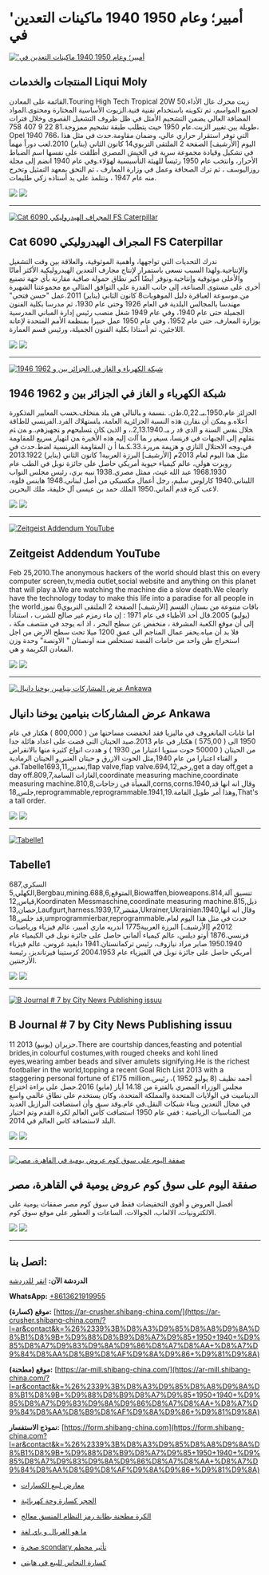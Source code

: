 # &#39;أمبير؛ وعام 1950 1940 ماكينات التعدين في

<a href="https://swt.shibang-china.com/?l=ar&img&k=%26%2339%3B%D8%A3%D9%85%D8%A8%D9%8A%D8%B1%D8%9B+%D9%88%D8%B9%D8%A7%D9%85+1950+1940+%D9%85%D8%A7%D9%83%D9%8A%D9%86%D8%A7%D8%AA+%D8%A7%D9%84%D8%AA%D8%B9%D8%AF%D9%8A%D9%86+%D9%81%D9%8A" target="_blank">![&#39;أمبير؛ وعام 1950 1940 ماكينات التعدين في](http://static.shibang-china.com/all-800x300/65.jpg)</a>

## المنتجات والخدمات Liqui Moly
ﺍﻟﻘﺎﺋﻤﺔ ﻋﻠﻰ ﺍﻟﻤﻌﺎﺩﻥ.Touring High Tech Tropical 20W 50.ﺯﻳﺖ ﻣﺤﺮﻙ ﻋﺎﻝ ﺍﻷﺩﺍء ﻟﺠﻤﻴﻊ ﺍﻟﻤﻮﺍﺳﻢ، ﺗﻢ ﺗﻜﻮﻳﻨﻪ ﺑﺎﺳﺘﺨﺪﺍﻡ ﺗﻘﻨﻴﺔ ﻓﻨﻴﺔ.ﺍﻟﺰﻳﻮﺕ ﺍﻷﺳﺎﺳﻴﺔ ﺍﻟﻤﺨﺘﺎﺭﺓ ﻭﻣﺤﺘﻮﻯ.ﺍﻟﻤﻮﺍﺩ ﺍﻟﻤﻀﺎﻓﺔ ﺍﻟﻌﺎﻟﻲ ﻳﻀﻤﻦ ﺍﻟﺘﺸﺤﻴﻢ ﺍﻷﻣﺜﻞ ﻓﻲ ﻇﻞ ﻇﺮﻭﻑ ﺍﻟﺘﺸﻐﻴﻞ ﺍﻟﻘﺼﻮﻯ ﻭﺧﻼﻝ ﻓﺘﺮﺍﺕ ﻃﻮﻳﻠﺔ ﺑﻴﻦ.ﺗﻐﻴﻴﺮ ﺍﻟﺰﻳﺖ.ﻋﺎﻡ 1950 ﺣﻴﺚ ﻳﺘﻄﻠﺐ ﻃﺒﻘﺔ ﺗﺸﺤﻴﻢ ﻣﻤﺰﻭﺟﺔ.81 22 9 407 758، Opel 1940 766، ﺍﻟﺘﻲ ﺗﻮﻓﺮ ﺍﺳﺘﻘﺮﺍﺭ ﺣﺮﺍﺭﻱ ﻋﺎﻟﻲ، ﻭﺿﻤﺎﻥ ﻣﻘﺎﻭﻣﺔ.حدث فى مثل هذا اليوم [الأرشيف] الصفحة 2 الملتقى التربوي14 كانون الثاني (يناير) 2010.لعب دوراً مهماً في تشكيل وقيادة مجموعة سرية في الجيش المصري أطلقت على نفسها اسم الضباط الأحرار، وانتخب عام 1950 رئيساً للهيئة التأسيسية لهؤلاء.وفي عام 1940 انضم إلى مجلة روزاليوسف ، ثم ترك الصحافة وعمل في وزارة المعارف ، ثم التحق بمعهد التمثيل وتخرج منه عام 1947 ، وتتلمذ على يد أستاذه زكي طليمات.


<a href="https://whatsapp.shibangsoft.com/WhatsApp.php" target="_blank" title="WhatsApp">![](http://static.shibang-china.com/icon/whatsapp.png)</a> <a href="https://swt.shibang-china.com/?l=ar&icon&k=%26%2339%3B%D8%A3%D9%85%D8%A8%D9%8A%D8%B1%D8%9B+%D9%88%D8%B9%D8%A7%D9%85+1950+1940+%D9%85%D8%A7%D9%83%D9%8A%D9%86%D8%A7%D8%AA+%D8%A7%D9%84%D8%AA%D8%B9%D8%AF%D9%8A%D9%86+%D9%81%D9%8A" target="_blank">![](http://static.shibang-china.com/icon/chat-ar.png)</a>

---

<a href="https://swt.shibang-china.com/?l=ar&img&k=%26%2339%3B%D8%A3%D9%85%D8%A8%D9%8A%D8%B1%D8%9B+%D9%88%D8%B9%D8%A7%D9%85+1950+1940+%D9%85%D8%A7%D9%83%D9%8A%D9%86%D8%A7%D8%AA+%D8%A7%D9%84%D8%AA%D8%B9%D8%AF%D9%8A%D9%86+%D9%81%D9%8A" target="_blank">![Cat المجراف الهيدروليكي 6090 FS Caterpillar](http://static.shibang-china.com/all-800x300/623.jpg)</a>

## Cat المجراف الهيدروليكي 6090 FS Caterpillar
ندرك التحديات التي تواجهها، وأهمية الموثوقية، والعلاقة بين وقت التشغيل والإنتاجية.ولهذا السبب نسعى باستمرار لإنتاج مجارف التعدين الهيدروليكية الأكثر أمانًا والأعلى موثوقية وإنتاجية.ونوفر أيضًا أكبر نطاق حمولة صافية مقارنة بأي جهة تصنيع أخرى على مستوى الصناعة، إلى جانب القدرة على التوافق المثالي مع مجموعتنا الشهيرة من.موسوعة العباقرة دليل الموهوبات8 كانون الثاني (يناير) 2011.عمل &quot;حسن فتحي&quot; مهندسا بالمجالس البلدية في العام 1926 وحتى عام 1930، ثم مدرسا بكلية الفنون الجميلة حتى عام 1940، وفي عام 1949 شغل منصب رئيس إدارة المباني المدرسية بوزارة المعارف، حتى عام 1952، وفي عام 1950 عمل خبيرا بمنظمة الأمم المتحدة لإعانة اللاجئين، ثم أستاذا بكلية الفنون الجميلة، ورئيس قسم العمارة.


<a href="https://whatsapp.shibangsoft.com/WhatsApp.php" target="_blank" title="WhatsApp">![](http://static.shibang-china.com/icon/whatsapp.png)</a> <a href="https://swt.shibang-china.com/?l=ar&icon&k=%26%2339%3B%D8%A3%D9%85%D8%A8%D9%8A%D8%B1%D8%9B+%D9%88%D8%B9%D8%A7%D9%85+1950+1940+%D9%85%D8%A7%D9%83%D9%8A%D9%86%D8%A7%D8%AA+%D8%A7%D9%84%D8%AA%D8%B9%D8%AF%D9%8A%D9%86+%D9%81%D9%8A" target="_blank">![](http://static.shibang-china.com/icon/chat-ar.png)</a>

---

<a href="https://swt.shibang-china.com/?l=ar&img&k=%26%2339%3B%D8%A3%D9%85%D8%A8%D9%8A%D8%B1%D8%9B+%D9%88%D8%B9%D8%A7%D9%85+1950+1940+%D9%85%D8%A7%D9%83%D9%8A%D9%86%D8%A7%D8%AA+%D8%A7%D9%84%D8%AA%D8%B9%D8%AF%D9%8A%D9%86+%D9%81%D9%8A" target="_blank">![ﺷﺒﻜﺔ اﻟﻜﮭﺮﺑﺎء و اﻟﻐﺎز ﻓﻲ اﻟﺠﺰاﺋﺮ ﺑﯿﻦ و 1962 1946](http://static.shibang-china.com/all-800x300/726.jpg)</a>

## ﺷﺒﻜﺔ اﻟﻜﮭﺮﺑﺎء و اﻟﻐﺎز ﻓﻲ اﻟﺠﺰاﺋﺮ ﺑﯿﻦ و 1962 1946
ﺍﻟﺠﺯﺍﺌﺭ ﻋﺎﻡ.1950.ﺒـ.0,22.ﻁﻥ. .ﻨﺴﻤﺔ ﻭ ﺒﺎﻟﺘﺎﻟﻲ ﻫﻲ ﺒﻠﺩ ﻤﺘﺨﻠﻑ.ﺤﺴﺏ ﺍﻟﻤﻌﺎﻴﻴﺭ ﺍﻟﻤﺫﻜﻭﺭﺓ ﺃﻋﻼﻩ.ﻭ ﻴﻤﻜﻥ ﺃﻥ ﻨﻘﺎﺭﻥ ﻫﺫﻩ ﺍﻟﻨﺴﺒﺔ ﺍﻟﺠﺯﺍﺌﺭﻴﺔ ﺍﻟﻌﺎﻤﺔ، ﺒﺎﺴﺘﻬﻼﻙ ﺍﻟﻔﺭﺩ.ﺍﻟﻔﺭﻨﺴﻲ ﻟﻠﻁﺎﻗﺔ ﺨﻼل ﻨﻔﺱ ﺍﻟﺴﻨﺔ ﻭ ﺍﻟﺫﻱ ﻗﺩ ﺭ ﺒـ.2,13.1940.، ﻭ ﺍﻟﺫﻴﻥ ﻜﺎﻥ ﺘﺴﻠﻴﺤﻬﻡ ﻭ ﺘﺠﻬﻴﺯﻫﻡ،.ﻭ ﻤﻥ ﺜﻡ ﻨﻘﻠﻬﻡ ﺇﻟﻰ ﺍﻟﺠﺒﻬﺎﺕ ﻓﻲ ﻓﺭﻨﺴﺎ، ﺴﻴﻐﻴ ﺭ ﻤﺎ ﺁﻟﺕ ﺇﻟﻴﻪ ﻫﺫﻩ ﺍﻷﺨﻴﺭﺓ ﻤﻥ ﺍﻨﻬﻴﺎﺭ ﺴﺭﻴﻊ ﻟﻠﻤﻘﺎﻭﻤﺔ ﻓﻲ.ﻭﺠﻪ ﺍﻻﺤﺘﻼل ﺍﻟﻨﺎﺯﻱ ﻭ ﻫﺯﻴﻤﺔ ﻤﺭﻴﺭﺓ.33.ﻜ.ﻤﺎ ﺃ ﻥ ﺍﻟﻤﻘﺎﻭﻤﺔ ﺍﻟﻔﺭﻨﺴﻴﺔ ﺍﻀﻁ.حدث في مثل هذا اليوم لعام 2013م [الأرشيف] البرزة العربية1 كانون الثاني (يناير) 2013.1922 روبرت هولي، عالم كيمياء حيوية أمريكي حاصل على جائزة نوبل في الطب عام 1968.1930 عبد الله غيث، ممثل مصري.1938 نبيه بري، رئيس مجلس النواب اللبناني.1940 كارلوس سليم، رجل أعمال مكسيكي من أصل لبناني.1948 هاينس فلوه، لاعب كرة قدم ألماني.1950 الملك حمد بن عيسى آل خليفة، ملك البحرين.


<a href="https://whatsapp.shibangsoft.com/WhatsApp.php" target="_blank" title="WhatsApp">![](http://static.shibang-china.com/icon/whatsapp.png)</a> <a href="https://swt.shibang-china.com/?l=ar&icon&k=%26%2339%3B%D8%A3%D9%85%D8%A8%D9%8A%D8%B1%D8%9B+%D9%88%D8%B9%D8%A7%D9%85+1950+1940+%D9%85%D8%A7%D9%83%D9%8A%D9%86%D8%A7%D8%AA+%D8%A7%D9%84%D8%AA%D8%B9%D8%AF%D9%8A%D9%86+%D9%81%D9%8A" target="_blank">![](http://static.shibang-china.com/icon/chat-ar.png)</a>

---

<a href="https://swt.shibang-china.com/?l=ar&img&k=%26%2339%3B%D8%A3%D9%85%D8%A8%D9%8A%D8%B1%D8%9B+%D9%88%D8%B9%D8%A7%D9%85+1950+1940+%D9%85%D8%A7%D9%83%D9%8A%D9%86%D8%A7%D8%AA+%D8%A7%D9%84%D8%AA%D8%B9%D8%AF%D9%8A%D9%86+%D9%81%D9%8A" target="_blank">![Zeitgeist Addendum YouTube](http://static.shibang-china.com/all-800x300/293.jpg)</a>

## Zeitgeist Addendum YouTube
Feb 25,2010.The anonymous hackers of the world should blast this on every computer screen,tv,media outlet,social website and anything on this planet that will play a.We are watching the machine die a slow death.We clearly have the technology today to make this life into a paradise for all people in the world.باقات متنوعة من بستان القسم [الأرشيف] الصفحة 2 الملتقى التربوي6 تموز (يوليو) 2005.قال أحد الأطباء في عام 1971 : إن ماء زمزم غير صالح للشرب ، استناداً إلى أن موقع الكعبة المشرفة ، منخفض عن سطح البحر ، اذ انه يوجد في منتصف مكة ، فلا بد أن مياه.يحفر عمال المناجم الى عمق 1200 ميلا تحت سطح الارض من اجل استخراج طن واحد من خامات الفضة تستخلص منه اونصتان &quot; الاونصة&quot; وحدة وزن المعادن الكريمة و هي.


<a href="https://whatsapp.shibangsoft.com/WhatsApp.php" target="_blank" title="WhatsApp">![](http://static.shibang-china.com/icon/whatsapp.png)</a> <a href="https://swt.shibang-china.com/?l=ar&icon&k=%26%2339%3B%D8%A3%D9%85%D8%A8%D9%8A%D8%B1%D8%9B+%D9%88%D8%B9%D8%A7%D9%85+1950+1940+%D9%85%D8%A7%D9%83%D9%8A%D9%86%D8%A7%D8%AA+%D8%A7%D9%84%D8%AA%D8%B9%D8%AF%D9%8A%D9%86+%D9%81%D9%8A" target="_blank">![](http://static.shibang-china.com/icon/chat-ar.png)</a>

---

<a href="https://swt.shibang-china.com/?l=ar&img&k=%26%2339%3B%D8%A3%D9%85%D8%A8%D9%8A%D8%B1%D8%9B+%D9%88%D8%B9%D8%A7%D9%85+1950+1940+%D9%85%D8%A7%D9%83%D9%8A%D9%86%D8%A7%D8%AA+%D8%A7%D9%84%D8%AA%D8%B9%D8%AF%D9%8A%D9%86+%D9%81%D9%8A" target="_blank">![عرض المشاركات بنيامين يوخنا دانيال Ankawa](http://static.shibang-china.com/all-800x300/690.jpg)</a>

## عرض المشاركات بنيامين يوخنا دانيال Ankawa
اما غابات المانغروف في ماليزيا فقد انخفضت مساحتها من ( 800,000 ) هكتار في عام 1950 الى ( 575,00 ) هكتار في عام 2013.صيد الحيتان التي قضت على اعداد هائلة جدا من الحيتان ( 50000 حوت سنويا اعتبارا من 1930 ) و هددت انواع كثيرة منها بالانقراض و الفناء اعتبارا من عام 1940,مثل الحوت الازرق و حيتان العنبر,و الحيتان الرمادية في.Tabelle1693,تعدين,11,flap valve,flap valve.694,رخم,12,get a day off,get a day off.809,الغازات السامة,7,coordinate measuring machine,coordinate measuring machine.810,المعبأة في زجاجات,8,corns,corns.1940,وقال انه انها قد جلس,18,reprogrammable,reprogrammable.1941,وهذا أمر طويل القامة.19,That&#39;s a tall order.


<a href="https://whatsapp.shibangsoft.com/WhatsApp.php" target="_blank" title="WhatsApp">![](http://static.shibang-china.com/icon/whatsapp.png)</a> <a href="https://swt.shibang-china.com/?l=ar&icon&k=%26%2339%3B%D8%A3%D9%85%D8%A8%D9%8A%D8%B1%D8%9B+%D9%88%D8%B9%D8%A7%D9%85+1950+1940+%D9%85%D8%A7%D9%83%D9%8A%D9%86%D8%A7%D8%AA+%D8%A7%D9%84%D8%AA%D8%B9%D8%AF%D9%8A%D9%86+%D9%81%D9%8A" target="_blank">![](http://static.shibang-china.com/icon/chat-ar.png)</a>

---

<a href="https://swt.shibang-china.com/?l=ar&img&k=%26%2339%3B%D8%A3%D9%85%D8%A8%D9%8A%D8%B1%D8%9B+%D9%88%D8%B9%D8%A7%D9%85+1950+1940+%D9%85%D8%A7%D9%83%D9%8A%D9%86%D8%A7%D8%AA+%D8%A7%D9%84%D8%AA%D8%B9%D8%AF%D9%8A%D9%86+%D9%81%D9%8A" target="_blank">![Tabelle1](http://static.shibang-china.com/all-800x300/49.jpg)</a>

## Tabelle1
687,السكري الكهلي,5,Bergbau,mining.688,المتوقع,6,Biowaffen,bioweapons.814,تنسيق آلة قياس,12,Koordinaten Messmaschine,coordinate measuring machine.815,ذيل حصان,13,Laufgurt,harness.1939,مقشر,17,Ukrainer,Ukrainian.1940,وقال انه انها قد جلس,18,umprogrammierbar,reprogrammable.حدث في مثل هذا اليوم لعام 2012م [الأرشيف] البرزة العربية1775 أندريه ماري أمبير، عالم فيزياء ورياضيات فرنسي.1876 أوتو ديلس، عالم كيمياء ألماني حاصل على جائزة نوبل في الكيمياء عام 1950.1940 صابر مراد نيازوف، رئيس تركمانستان.1941 دايفيد غروس، عالم فيزياء أمريكي حاصل على جائزة نوبل في الفيزياء عام 2004.1953 كرستينا فيرنانديز، رئيسة الأرجنتين.


<a href="https://whatsapp.shibangsoft.com/WhatsApp.php" target="_blank" title="WhatsApp">![](http://static.shibang-china.com/icon/whatsapp.png)</a> <a href="https://swt.shibang-china.com/?l=ar&icon&k=%26%2339%3B%D8%A3%D9%85%D8%A8%D9%8A%D8%B1%D8%9B+%D9%88%D8%B9%D8%A7%D9%85+1950+1940+%D9%85%D8%A7%D9%83%D9%8A%D9%86%D8%A7%D8%AA+%D8%A7%D9%84%D8%AA%D8%B9%D8%AF%D9%8A%D9%86+%D9%81%D9%8A" target="_blank">![](http://static.shibang-china.com/icon/chat-ar.png)</a>

---

<a href="https://swt.shibang-china.com/?l=ar&img&k=%26%2339%3B%D8%A3%D9%85%D8%A8%D9%8A%D8%B1%D8%9B+%D9%88%D8%B9%D8%A7%D9%85+1950+1940+%D9%85%D8%A7%D9%83%D9%8A%D9%86%D8%A7%D8%AA+%D8%A7%D9%84%D8%AA%D8%B9%D8%AF%D9%8A%D9%86+%D9%81%D9%8A" target="_blank">![B Journal # 7 by City News Publishing issuu](http://static.shibang-china.com/all-800x300/1519.jpg)</a>

## B Journal # 7 by City News Publishing issuu
11 حزيران (يونيو) 2013.There are courtship dances,feasting and potential brides,in colourful costumes,with rouged cheeks and kohl lined eyes,wearing amber beads and silver amulets signifying.He is the richest footballer in the world,topping a recent Goal Rich List 2013 with a staggering personal fortune of £175 million.أحمد نظيف (8 يوليو 1952 )، رئيس مجلس الوزراء المصري بالفترة من 14.18 أيار (مايو) 2016.حصل على براءة اختراع الديناميت في الولايات المتحدة والمملكة المتحدة، وكان يستخدم على نطاق عالمي واسع في مجال التعدين وبناء شبكات النقل.في عام.وقد سبق وأن استضافت البرازيل العديد من المناسبات الرياضية : ففي عام 1950 استضافت كأس العالم لكرة القدم وتم اختيار البلد لاستضافة كاس العالم في 2014.


<a href="https://whatsapp.shibangsoft.com/WhatsApp.php" target="_blank" title="WhatsApp">![](http://static.shibang-china.com/icon/whatsapp.png)</a> <a href="https://swt.shibang-china.com/?l=ar&icon&k=%26%2339%3B%D8%A3%D9%85%D8%A8%D9%8A%D8%B1%D8%9B+%D9%88%D8%B9%D8%A7%D9%85+1950+1940+%D9%85%D8%A7%D9%83%D9%8A%D9%86%D8%A7%D8%AA+%D8%A7%D9%84%D8%AA%D8%B9%D8%AF%D9%8A%D9%86+%D9%81%D9%8A" target="_blank">![](http://static.shibang-china.com/icon/chat-ar.png)</a>

---

<a href="https://swt.shibang-china.com/?l=ar&img&k=%26%2339%3B%D8%A3%D9%85%D8%A8%D9%8A%D8%B1%D8%9B+%D9%88%D8%B9%D8%A7%D9%85+1950+1940+%D9%85%D8%A7%D9%83%D9%8A%D9%86%D8%A7%D8%AA+%D8%A7%D9%84%D8%AA%D8%B9%D8%AF%D9%8A%D9%86+%D9%81%D9%8A" target="_blank">![صفقة اليوم على سوق كوم عروض يومية في القاهرة، مصر](http://static.shibang-china.com/all-800x300/508.jpg)</a>

## صفقة اليوم على سوق كوم عروض يومية في القاهرة، مصر
أفضل العروض و أقوى التخقيضات فقط في سوق كوم مصر صفقات يومية على الالكترونيات، الالعاب، الجوالات، الساعات و العطور على موقع سوق كوم.

<a href="https://whatsapp.shibangsoft.com/WhatsApp.php" target="_blank" title="WhatsApp">![](http://static.shibang-china.com/icon/whatsapp.png)</a> <a href="https://swt.shibang-china.com/?l=ar&icon&k=%26%2339%3B%D8%A3%D9%85%D8%A8%D9%8A%D8%B1%D8%9B+%D9%88%D8%B9%D8%A7%D9%85+1950+1940+%D9%85%D8%A7%D9%83%D9%8A%D9%86%D8%A7%D8%AA+%D8%A7%D9%84%D8%AA%D8%B9%D8%AF%D9%8A%D9%86+%D9%81%D9%8A" target="_blank">![](http://static.shibang-china.com/icon/chat-ar.png)</a>

---
## اتصل بنا:

**الدردشة الآن:** [انقر للدردشة](https://swt.shibang-china.com?l=ar&contact&k=%26%2339%3B%D8%A3%D9%85%D8%A8%D9%8A%D8%B1%D8%9B+%D9%88%D8%B9%D8%A7%D9%85+1950+1940+%D9%85%D8%A7%D9%83%D9%8A%D9%86%D8%A7%D8%AA+%D8%A7%D9%84%D8%AA%D8%B9%D8%AF%D9%8A%D9%86+%D9%81%D9%8A)

**WhatsApp:**  [+8613621919955](https://whatsapp.shibangsoft.com/WhatsApp.php)

**موقع (كسارة):** [https://ar-crusher.shibang-china.com/](https://ar-crusher.shibang-china.com/?l=ar&contact&k=%26%2339%3B%D8%A3%D9%85%D8%A8%D9%8A%D8%B1%D8%9B+%D9%88%D8%B9%D8%A7%D9%85+1950+1940+%D9%85%D8%A7%D9%83%D9%8A%D9%86%D8%A7%D8%AA+%D8%A7%D9%84%D8%AA%D8%B9%D8%AF%D9%8A%D9%86+%D9%81%D9%8A)

**موقع (مطحنة):** [https://ar-mill.shibang-china.com/](https://ar-mill.shibang-china.com/?l=ar&contact&k=%26%2339%3B%D8%A3%D9%85%D8%A8%D9%8A%D8%B1%D8%9B+%D9%88%D8%B9%D8%A7%D9%85+1950+1940+%D9%85%D8%A7%D9%83%D9%8A%D9%86%D8%A7%D8%AA+%D8%A7%D9%84%D8%AA%D8%B9%D8%AF%D9%8A%D9%86+%D9%81%D9%8A)

**نموذج الاستفسار:** [https://form.shibang-china.com](https://form.shibang-china.com?l=ar&contact&k=%26%2339%3B%D8%A3%D9%85%D8%A8%D9%8A%D8%B1%D8%9B+%D9%88%D8%B9%D8%A7%D9%85+1950+1940+%D9%85%D8%A7%D9%83%D9%8A%D9%86%D8%A7%D8%AA+%D8%A7%D9%84%D8%AA%D8%B9%D8%AF%D9%8A%D9%86+%D9%81%D9%8A)

* [معارض لبيع الكسارات](../21/%D9%85%D8%B9%D8%A7%D8%B1%D8%B6%20%D9%84%D8%A8%D9%8A%D8%B9%20%D8%A7%D9%84%D9%83%D8%B3%D8%A7%D8%B1%D8%A7%D8%AA.md)

* [الحجر كسارة وحة كهربائية](../25/%D8%A7%D9%84%D8%AD%D8%AC%D8%B1%20%D9%83%D8%B3%D8%A7%D8%B1%D8%A9%20%D9%88%D8%AD%D8%A9%20%D9%83%D9%87%D8%B1%D8%A8%D8%A7%D8%A6%D9%8A%D8%A9.md)

* [الكرة مطحنة بطانة رمز النظام المنسق معالج](../23/%D8%A7%D9%84%D9%83%D8%B1%D8%A9%20%D9%85%D8%B7%D8%AD%D9%86%D8%A9%20%D8%A8%D8%B7%D8%A7%D9%86%D8%A9%20%D8%B1%D9%85%D8%B2%20%D8%A7%D9%84%D9%86%D8%B8%D8%A7%D9%85%20%D8%A7%D9%84%D9%85%D9%86%D8%B3%D9%82%20%D9%85%D8%B9%D8%A7%D9%84%D8%AC.md)

* [ما هو الغربال و باي لغة](../22/%D9%85%D8%A7%20%D9%87%D9%88%20%D8%A7%D9%84%D8%BA%D8%B1%D8%A8%D8%A7%D9%84%20%D9%88%20%D8%A8%D8%A7%D9%8A%20%D9%84%D8%BA%D8%A9.md)

* [صخرة scondary تأثير محطم](../23/%D8%B5%D8%AE%D8%B1%D8%A9%20scondary%20%D8%AA%D8%A3%D8%AB%D9%8A%D8%B1%20%D9%85%D8%AD%D8%B7%D9%85.md)

* [كسارة النحاس للبيع في هايتي](../24/%D9%83%D8%B3%D8%A7%D8%B1%D8%A9%20%D8%A7%D9%84%D9%86%D8%AD%D8%A7%D8%B3%20%D9%84%D9%84%D8%A8%D9%8A%D8%B9%20%D9%81%D9%8A%20%D9%87%D8%A7%D9%8A%D8%AA%D9%8A.md)